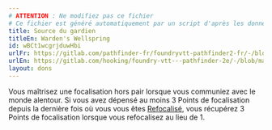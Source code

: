```yaml
---
# ATTENTION : Ne modifiez pas ce fichier
# Ce fichier est généré automatiquement par un script d'après les données du module Foundry VTT officiel et de sa traduction
title: Source du gardien
titleEn: Warden's Wellspring
id: wBCt1wcgrjduwHbi
urlFr: https://gitlab.com/pathfinder-fr/foundryvtt-pathfinder2-fr/-/blob/master/data/feats/wBCt1wcgrjduwHbi.htm
urlEn: https://gitlab.com/hooking/foundry-vtt---pathfinder-2e/-/blob/master/packs/data/feats.db/warden-s-wellspring.json
layout: dons
---
```

Vous maîtrisez une focalisation hors pair lorsque vous communiez avec le monde alentour. Si vous avez dépensé au moins 3 Points de focalisation depuis la dernière fois où vous vous êtes [Refocalisé](../actions/refocaliser.html), vous récupérez 3 Points de focalisation lorsque vous refocalisez au lieu de 1.
